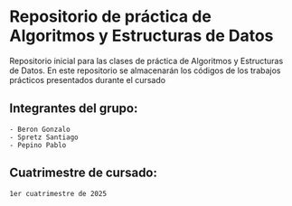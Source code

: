 # Repositorio de práctica de Algoritmos y Estructuras de Datos

Repositorio inicial para las clases de práctica de Algoritmos y Estructuras de Datos. En este repositorio se almacenarán los códigos de los trabajos prácticos presentados durante el cursado

## Integrantes del grupo:
    - Beron Gonzalo
    - Spretz Santiago
    - Pepino Pablo

## Cuatrimestre de cursado:
    1er cuatrimestre de 2025
